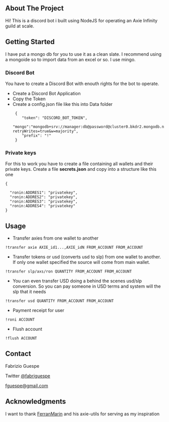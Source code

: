 ## About The Project

Hi! This is a discord bot i built using NodeJS for operating an Axie Infinity guild at scale.


## Getting Started

I have put a mongo db for you to use it as a clean slate. I recommend using a mongoide so to import data from an excel or so. I use mingo.

### Discord Bot
You have to create a Discord Bot with enouth rights for the bot to operate.
- Create a Discord Bot Application
- Copy the Token
- Create a config.json file like this into Data folder
  ```
   {
      "token": "DISCORD_BOT_TOKEN",
      "mongo":"mongodb+srv://manager:db@password@cluster0.bkdr2.mongodb.net/myFirstDatabase?retryWrites=true&w=majority",
      "prefix": "!"
   }
  ```

### Private keys
For this to work you have to create a file containing all wallets and their private keys. Create a file **secrets.json** and copy into a structure like this one
  ```
{
    
    "ronin:ADDRES1": "privatekey",
    "ronin:ADDRES2": "privatekey",
    "ronin:ADDRES3": "privatekey",
    "ronin:ADDRES4": "privatekey"
}
  ```

## Usage

- Transfer axies from one wallet to another
```
!transfer axie AXIE_id1...,AXIE_idN FROM_ACCOUNT FROM_ACCOUNT
```

- Transfer tokens or usd (converts usd to slp) from one wallet to another. If only one wallet specified the source will come from main wallet.

```
!transfer slp/axs/ron QUANTITY FROM_ACCOUNT FROM_ACCOUNT
```

- You can even transfer USD doing a behind the scenes usd/slp conversion. So you can pay someone in USD terms and system will the slp that it needs

```
!transfer usd QUANTITY FROM_ACCOUNT FROM_ACCOUNT
```

- Payment receipt for user
```
!roni ACCOUNT
```

- Flush account

```
!flush ACCOUNT
```


## Contact

Fabrizio Guespe

Twitter [@fabriguespe](https://twitter.com/fabriguespe)

[fguespe@gmail.com](mailto:fguespe@gmail.com)


## Acknowledgments


I want to thank [FerranMarin](https://github.com/FerranMarin/) and his axie-utils for serving as my inspiration